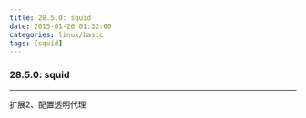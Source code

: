 ```yaml
---
title: 28.5.0: squid
date: 2015-01-26 01:32:00
categories: linux/basic
tags: [squid]
---
```

### 28.5.0: squid

---

扩展2、配置透明代理
